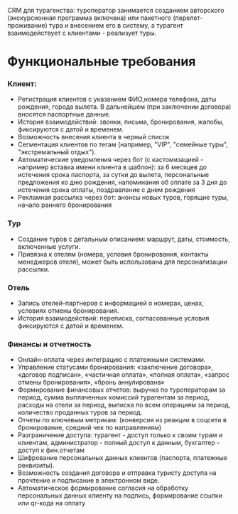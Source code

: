 CRM для турагенства: туроператор занимается созданием авторского (экскурсионная программа включена) или пакетного (перелет-проживание) тура и внесением его в систему, а турагент взаимодействует с клиентами - реализует туры.

# Функциональные требования
### Клиент:
- Регистрация клиентов с указанием ФИО,номера телефона, даты рождения, города вылета. В дальнейшем (при заключении договора) вносятся паспортные данные.
- История взаимодействий: звонки, письма, бронирования, жалобы, фиксируются с датой и временем.
- Возможность внесения клиента в черный список
- Сегментация клиентов по тегам (например, "VIP", "семейные туры", "экстремальный отдых"). 
- Автоматические уведомления через бот (с кастомизацией - например вставка имени клиента в шаблон): за 6 месяцев до истечения срока паспорта, за сутки до вылета, персональные предложения ко дню рождения, напоминания об оплате за 3 дня до истечения срока оплаты, поздравление с днем рождения
- Рекламная рассылка через бот: анонсы новых туров, горящие туры, начало раннего бронирования

### Тур
- Создание туров с детальным описанием: маршрут, даты, стоимость, включенные услуги.
- Привязка к отелям (номера, условия бронирования, контакты менеджеров отеля), может быть использована для персонализации рассылки.

### Отель
- Запись отелей-партнеров с информацией о номерах, ценах, условиях отмены бронирования.
- История взаимодействий: переписка, согласованные условия фиксируются с датой и временем.

### Финансы и отчетность
- Онлайн-оплата через интеграцию с платежными системами.
- Управление статусами бронирования: «заключение договора», «договор подписан», «частичная оплата», «полная оплата», «запрос отмены бронирования», «бронь аннулирована» 
- Формирование финансовых отчетов: выручка по туроператорам за период, сумма выплаченных комиссий турагентам за период, расходы на отели за период, выписка по всем операциям за период, количество проданных туров за период.
- Отчеты по ключевым метрикам: (конверсия из реакции в соцсети в бронирование, средний чек по направлениям)
- Разграничение доступа: турагент - доступ только к своим турам и клиентам, администратор - полный доступ к данным, бухгалтер - доступ к фин.отчетам
- Шифрование персональных данных клиентов (паспорта, платежные реквизиты).
- Возможность создания договора и отправка туристу доступа на прочтение и подписание в электронном виде.
- Автоматическое формирование согласия на обработку персональных данных клиенту на подпись, формирование ссылки или qr-кода на оплату

